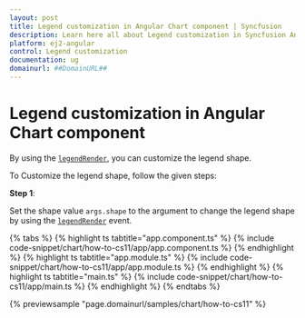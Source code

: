 ```yaml
---
layout: post
title: Legend customization in Angular Chart component | Syncfusion
description: Learn here all about Legend customization in Syncfusion Angular Chart component of Syncfusion Essential JS 2 and more.
platform: ej2-angular
control: Legend customization 
documentation: ug
domainurl: ##DomainURL##
---
```


# Legend customization in Angular Chart component

By using the [`legendRender`](https://ej2.syncfusion.com/angular/documentation/api/chart/chartModel/#legendrender), you can customize the legend shape.

To Customize the legend shape, follow the given steps:

**Step 1**:

Set the shape value `args.shape` to the argument to change the legend shape by using the [`legendRender`](https://ej2.syncfusion.com/angular/documentation/api/chart/chartModel/#legendrender) event.

{% tabs %}
{% highlight ts tabtitle="app.component.ts" %}
{% include code-snippet/chart/how-to-cs11/app/app.component.ts %}
{% endhighlight %}
{% highlight ts tabtitle="app.module.ts" %}
{% include code-snippet/chart/how-to-cs11/app/app.module.ts %}
{% endhighlight %}
{% highlight ts tabtitle="main.ts" %}
{% include code-snippet/chart/how-to-cs11/app/main.ts %}
{% endhighlight %}
{% endtabs %}
  
{% previewsample "page.domainurl/samples/chart/how-to-cs11" %}